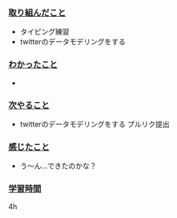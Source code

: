 ### <u>取り組んだこと</u>
- タイピング練習
- twitterのデータモデリングをする

### <u>わかったこと</u>
- 
 
### <u>次やること</u>
- twitterのデータモデリングをする プルリク提出

### <u>感じたこと</u>
- う～ん...できたのかな？

### <u>学習時間</u>
4h